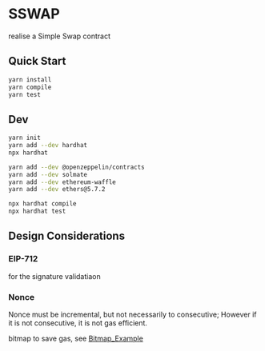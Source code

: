 # SSWAP

realise a Simple Swap contract

## Quick Start

```sh
yarn install
yarn compile
yarn test
```

## Dev

```sh
yarn init
yarn add --dev hardhat
npx hardhat

yarn add --dev @openzeppelin/contracts
yarn add --dev solmate
yarn add --dev ethereum-waffle
yarn add --dev ethers@5.7.2

npx hardhat compile
npx hardhat test
```

## Design Considerations

### EIP-712

for the signature validatiaon

### Nonce

Nonce must be incremental, but not necessarily to consecutive; However if it is not consecutive, it is not gas efficient.

bitmap to save gas, see [Bitmap_Example](docs/bitmap_nonce.py)
